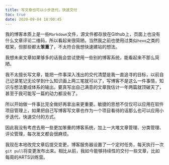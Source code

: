 ```yaml
---
title: 写文章也可以小步迭代，快速交付
toc: true
date: 2020-09-04 18:00:45
---
```


我的博客本质上是一些`Markdown`文件，源文件都存放在Github上，页面上也没有什么文章评论二维码，所以看起来很简陋。当然我之前也使用过类似`hexo`之类的框架，但那些都太**笨重**了，不太符合我想快速建站的想法。

我想未来文章如果够多的话我会尝试使用一些别的博客系统，能看起来不那么简陋。

我不太擅长写文章，能把一件事深入浅出的交代清楚是我一直追寻的目标，以前自己记录笔记无论学到什么知识画上两三笔就可以了，写博客不是这么一件事情，知识与想法要成体系的输出。要真写出自己满意的文章我估计一年两篇就顶破天了，甚至于我可能写一篇的动力都没有了。

所以开始做一件事比完全做好再拿出来更重要。敏捷的思想不仅仅可以应用在软件项目管理上，如果把自己写博客写文章也作为一个项目看待的话那么也可以应用小步迭代，快速交付的方式。

因此我没有考虑去用一些更加笨重的博客系统，加上一大堆文章管理、分类管理、评论管理，每次发文都会很麻烦。

我现在本地改完文章后提交变更，博客服务器设置了一个定时任务，每天执行一次`git pull`将变更发布出来。相比从前，我如今能够持续性的交付一些文章，比如每周的ARTS训练营。
